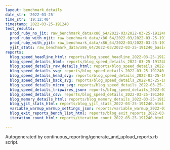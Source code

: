 ```yaml
---
layout: benchmark_details
date_str: '2022-03-25'
time_str: '19:12:40'
timestamp: 2022-03-25-191240
test_results:
  prod_ruby_no_jit: raw_benchmark_data/x86_64/2022-03/2022-03-25-191240_basic_benchmark_prod_ruby_no_jit.json
  prod_ruby_with_mjit: raw_benchmark_data/x86_64/2022-03/2022-03-25-191240_basic_benchmark_prod_ruby_with_mjit.json
  prod_ruby_with_yjit: raw_benchmark_data/x86_64/2022-03/2022-03-25-191240_basic_benchmark_prod_ruby_with_yjit.json
  yjit_stats: raw_benchmark_data/x86_64/2022-03/2022-03-25-191240_basic_benchmark_yjit_stats.json
reports:
  blog_speed_headline_html: reports/blog_speed_headline_2022-03-25-191240.html
  blog_speed_details_html: reports/blog_speed_details_2022-03-25-191240.html
  blog_speed_details_raw_details_html: reports/blog_speed_details_2022-03-25-191240.raw_details.html
  blog_speed_details_svg: reports/blog_speed_details_2022-03-25-191240.svg
  blog_speed_details_head_svg: reports/blog_speed_details_2022-03-25-191240.head.svg
  blog_speed_details_back_svg: reports/blog_speed_details_2022-03-25-191240.back.svg
  blog_speed_details_micro_svg: reports/blog_speed_details_2022-03-25-191240.micro.svg
  blog_speed_details_tripwires_json: reports/blog_speed_details_2022-03-25-191240.tripwires.json
  blog_speed_details_csv: reports/blog_speed_details_2022-03-25-191240.csv
  blog_memory_details_html: reports/blog_memory_details_2022-03-25-191240.html
  blog_yjit_stats_html: reports/blog_yjit_stats_2022-03-25-191240.html
  variable_warmup_warmup_settings_json: reports/variable_warmup_2022-03-25-191240.warmup_settings.json
  blog_exit_reports_bench_list_html: reports/blog_exit_reports_2022-03-25-191240.bench_list.html
  iteration_count_html: reports/iteration_count_2022-03-25-191240.html

---
```

Autogenerated by continuous_reporting/generate_and_upload_reports.rb script.
